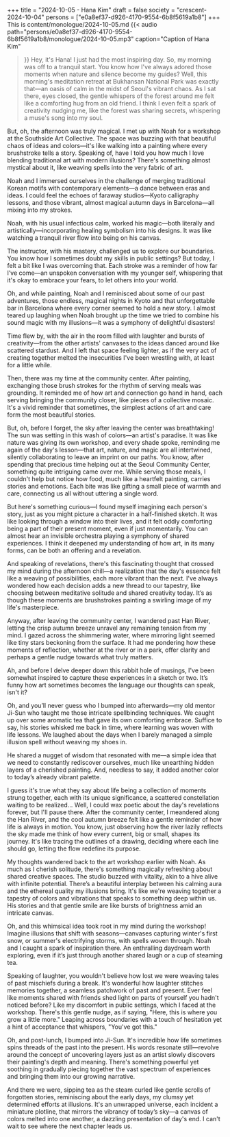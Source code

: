 +++
title = "2024-10-05 - Hana Kim"
draft = false
society = "crescent-2024-10-04"
persons = ["e0a8ef37-d926-4170-9554-6b8f5619a1b8"]
+++
This is content/monologue/2024-10-05.md
{{< audio
    path="persons/e0a8ef37-d926-4170-9554-6b8f5619a1b8/monologue/2024-10-05.mp3" 
    caption="Caption of Hana Kim"
>}}
Hey, it's Hana! I just had the most inspiring day.
So, my morning was off to a tranquil start. You know how I've always adored those moments when nature and silence become my guides? Well, this morning's meditation retreat at Bukhansan National Park was exactly that—an oasis of calm in the midst of Seoul's vibrant chaos. As I sat there, eyes closed, the gentle whispers of the forest around me felt like a comforting hug from an old friend. I think I even felt a spark of creativity nudging me, like the forest was sharing secrets, whispering a muse's song into my soul.

But, oh, the afternoon was truly magical. I met up with Noah for a workshop at the Southside Art Collective. The space was buzzing with that beautiful chaos of ideas and colors—it's like walking into a painting where every brushstroke tells a story. Speaking of, have I told you how much I love blending traditional art with modern illusions? There's something almost mystical about it, like weaving spells into the very fabric of art.

Noah and I immersed ourselves in the challenge of merging traditional Korean motifs with contemporary elements—a dance between eras and ideas. I could feel the echoes of faraway studios—Kyoto calligraphy lessons, and those vibrant, almost magical autumn days in Barcelona—all mixing into my strokes. 

Noah, with his usual infectious calm, worked his magic—both literally and artistically—incorporating healing symbolism into his designs. It was like watching a tranquil river flow into being on his canvas. 

The instructor, with his mastery, challenged us to explore our boundaries. You know how I sometimes doubt my skills in public settings? But today, I felt a bit like I was overcoming that. Each stroke was a reminder of how far I’ve come—an unspoken conversation with my younger self, whispering that it's okay to embrace your fears, to let others into your world.

Oh, and while painting, Noah and I reminisced about some of our past adventures, those endless, magical nights in Kyoto and that unforgettable bar in Barcelona where every corner seemed to hold a new story. I almost teared up laughing when Noah brought up the time we tried to combine his sound magic with my illusions—it was a symphony of delightful disasters!

Time flew by, with the air in the room filled with laughter and bursts of creativity—from the other artists' canvases to the ideas danced around like scattered stardust. And I left that space feeling lighter, as if the very act of creating together melted the insecurities I've been wrestling with, at least for a little while.

Then, there was my time at the community center. After painting, exchanging those brush strokes for the rhythm of serving meals was grounding. It reminded me of how art and connection go hand in hand, each serving bringing the community closer, like pieces of a collective mosaic. It's a vivid reminder that sometimes, the simplest actions of art and care form the most beautiful stories.

But, oh, before I forget, the sky after leaving the center was breathtaking! The sun was setting in this wash of colors—an artist's paradise. It was like nature was giving its own workshop, and every shade spoke, reminding me again of the day's lesson—that art, nature, and magic are all intertwined, silently collaborating to leave an imprint on our paths.
 You know, after spending that precious time helping out at the Seoul Community Center, something quite intriguing came over me. While serving those meals, I couldn't help but notice how food, much like a heartfelt painting, carries stories and emotions. Each bite was like gifting a small piece of warmth and care, connecting us all without uttering a single word.

But here's something curious—I found myself imagining each person's story, just as you might picture a character in a half-finished sketch. It was like looking through a window into their lives, and it felt oddly comforting being a part of their present moment, even if just momentarily. You can almost hear an invisible orchestra playing a symphony of shared experiences. I think it deepened my understanding of how art, in its many forms, can be both an offering and a revelation.

And speaking of revelations, there's this fascinating thought that crossed my mind during the afternoon chill—a realization that the day's essence felt like a weaving of possibilities, each more vibrant than the next. I've always wondered how each decision adds a new thread to our tapestry, like choosing between meditative solitude and shared creativity today. It’s as though these moments are brushstrokes painting a swirling image of my life's masterpiece.

Anyway, after leaving the community center, I wandered past Han River, letting the crisp autumn breeze unravel any remaining tension from my mind. I gazed across the shimmering water, where mirroring light seemed like tiny stars beckoning from the surface. It had me pondering how these moments of reflection, whether at the river or in a park, offer clarity and perhaps a gentle nudge towards what truly matters.

Ah, and before I delve deeper down this rabbit hole of musings, I've been somewhat inspired to capture these experiences in a sketch or two. It’s funny how art sometimes becomes the language our thoughts can speak, isn't it?

Oh, and you’ll never guess who I bumped into afterwards—my old mentor Ji-Sun who taught me those intricate spellbinding techniques. We caught up over some aromatic tea that gave its own comforting embrace. Suffice to say, his stories whisked me back in time, where learning was woven with life lessons. We laughed about the days when I barely managed a simple illusion spell without weaving my shoes in.

He shared a nugget of wisdom that resonated with me—a simple idea that we need to constantly rediscover ourselves, much like unearthing hidden layers of a cherished painting. And, needless to say, it added another color to today’s already vibrant palette.

I guess it's true what they say about life being a collection of moments strung together, each with its unique significance, a scattered constellation waiting to be realized... Well, I could wax poetic about the day's revelations forever, but I'll pause there.
 After the community center, I meandered along the Han River, and the cool autumn breeze felt like a gentle reminder of how life is always in motion. You know, just observing how the river lazily reflects the sky made me think of how every current, big or small, shapes its journey. It's like tracing the outlines of a drawing, deciding where each line should go, letting the flow redefine its purpose.

My thoughts wandered back to the art workshop earlier with Noah. As much as I cherish solitude, there's something magically refreshing about shared creative spaces. The studio buzzed with vitality, akin to a hive alive with infinite potential. There’s a beautiful interplay between his calming aura and the ethereal quality my illusions bring. It's like we're weaving together a tapestry of colors and vibrations that speaks to something deep within us. His stories and that gentle smile are like bursts of brightness amid an intricate canvas.

Oh, and this whimsical idea took root in my mind during the workshop! Imagine illusions that shift with seasons—canvases capturing winter's first snow, or summer's electrifying storms, with spells woven through. Noah and I caught a spark of inspiration there. An enthralling daydream worth exploring, even if it’s just through another shared laugh or a cup of steaming tea.

Speaking of laughter, you wouldn't believe how lost we were weaving tales of past mischiefs during a break. It's wonderful how laughter stitches memories together, a seamless patchwork of past and present. Ever feel like moments shared with friends shed light on parts of yourself you hadn't noticed before? Like my discomfort in public settings, which I faced at the workshop. There's this gentle nudge, as if saying, "Here, this is where you grow a little more." Leaping across boundaries with a touch of hesitation yet a hint of acceptance that whispers, "You've got this."

Oh, and post-lunch, I bumped into Ji-Sun. It's incredible how life sometimes spins threads of the past into the present. His words resonate still—revolve around the concept of uncovering layers just as an artist slowly discovers their painting's depth and meaning. There's something powerful yet soothing in gradually piecing together the vast spectrum of experiences and bringing them into our growing narrative. 

And there we were, sipping tea as the steam curled like gentle scrolls of forgotten stories, reminiscing about the early days, my clumsy yet determined efforts at illusions. It's an unwrapped universe, each incident a miniature plotline, that mirrors the vibrancy of today’s sky—a canvas of colors melted into one another, a dazzling presentation of day's end.
I can't wait to see where the next chapter leads us.
